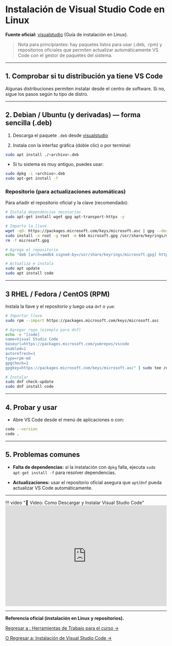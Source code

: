 # Instalación de Visual Studio Code en Linux

**Fuente oficial:** [visualstudio](https://code.visualstudio.com/) (Guía de instalación en Linux).

> Nota para principiantes: hay paquetes listos para usar (.deb, .rpm) y repositorios oficiales que permiten actualizar automáticamente VS Code con el gestor de paquetes del sistema.

---

## 1. Comprobar si tu distribución ya tiene VS Code

Algunas distribuciones permiten instalar desde el centro de software. Si no, sigue los pasos según tu tipo de distro.

---

## 2. Debian / Ubuntu (y derivadas) — forma sencilla (.deb)

1. Descarga el paquete `.deb` desde [visualstudio](https://code.visualstudio.com/)  

2. Instala con la interfaz gráfica (doble clic) o por terminal:

```bash
sudo apt install ./<archivo>.deb
```

- Si tu sistema es muy antiguo, puedes usar:

```bash
sudo dpkg -i <archivo>.deb
sudo apt-get install -f
```

### Repositorio (para actualizaciones automáticas)

Para añadir el repositorio oficial y la clave (recomendado):

```bash
# Instala dependencias necesarias
sudo apt-get install wget gpg apt-transport-https -y

# Importa la llave
wget -qO- https://packages.microsoft.com/keys/microsoft.asc | gpg --dearmor > microsoft.gpg
sudo install -o root -g root -m 644 microsoft.gpg /usr/share/keyrings/microsoft.gpg
rm -f microsoft.gpg

# Agrega el repositorio
echo "deb [arch=amd64 signed-by=/usr/share/keyrings/microsoft.gpg] https://packages.microsoft.com/repos/code stable main" | sudo tee /etc/apt/sources.list.d/vscode.list

# Actualiza e instala
sudo apt update
sudo apt install code
```

---

## 3 RHEL / Fedora / CentOS (RPM)

Instala la llave y el repositorio y luego usa `dnf` o `yum`:

```bash
# Importar llave
sudo rpm --import https://packages.microsoft.com/keys/microsoft.asc

# Agregar repo (ejemplo para dnf)
echo -e "[code]
name=Visual Studio Code
baseurl=https://packages.microsoft.com/yumrepos/vscode
enabled=1
autorefresh=1
type=rpm-md
gpgcheck=1
gpgkey=https://packages.microsoft.com/keys/microsoft.asc" | sudo tee /etc/yum.repos.d/vscode.repo

# Instalar
sudo dnf check-update
sudo dnf install code
```

---

## 4. Probar y usar

- Abre VS Code desde el menú de aplicaciones o con:

```bash
code --version
code .
```

---

## 5. Problemas comunes

- **Falta de dependencias:** si la instalación con `dpkg` falla, ejecuta `sudo apt-get install -f` para resolver dependencias.

- **Actualizaciones:** usar el repositorio oficial asegura que `apt`/`dnf` pueda actualizar VS Code automáticamente.

---

!!! video "🎥 Video: Como Descargar y Instalar Visual Studio Code"
    <iframe width="100%" height="315"
    src="https://www.youtube.com/embed/xpt-cIe7y4w"
    frameborder="0" allowfullscreen></iframe>

---

**Referencia oficial (instalación en Linux y repositorios).**

[Regresar a : Herramientas de Trabajo para el curso &rarr;](semana-1-herramientas.md)

[O Regresar a: Instalación de Visual Studio Code &rarr;](visual_studio_code.md)
